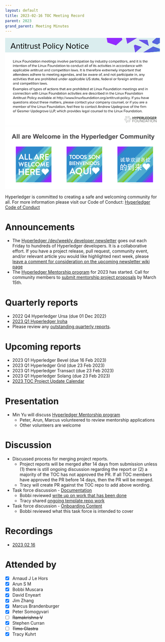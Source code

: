 ```yaml
---
layout: default
title: 2023-02-16 TOC Meeting Record
parent: 2023
grand_parent: Meeting Minutes
---
```

![Antitrust Policy Notice](../images/antitrust-policy-notice.png "Antitrust Policy Notice")
![All are Welcome in the Hyperledger Community](../images/all-are-welcome.png "All are Welcome in the Hyperledger Community")

Hyperledger is committed to creating a safe and welcoming community for all. For more information please visit our Code of Conduct: [Hyperledger Code of Conduct](https://toc.hyperledger.org/governing-documents/code-of-conduct.html)

# Announcements
* The [Hyperledger /dev/weekly developer newsletter](https://wiki.hyperledger.org/pages/viewpage.action?pageId=39618905) goes out each Friday to hundreds of Hyperledger developers. It is a collaborative effort. If you have a project release, pull request, community event, and/or relevant article you would like highlighted next week, please [leave a comment for consideration on the upcoming newsletter wiki page](https://wiki.hyperledger.org/display/DR/2023)
* The [Hyperledger Mentorship program](https://wiki.hyperledger.org/display/INTERN/Hyperledger+Mentorship+Program) for 2023 has started. Call for community members to [submit mentorship project proposals](https://wiki.hyperledger.org/display/INTERN/Mentorship+Projects) by March 15th.

# Quarterly reports
* 2022 Q4 Hyperledger Ursa (due 01 Dec 2022)
* [2023 Q1 Hyperledger Iroha](https://github.com/hyperledger/toc/pull/65)
* Please review any [outstanding quarterly reports](https://github.com/hyperledger/toc/pulls?q=is%3Apr+is%3Aopen+label%3Aquarterly-report+user-review-requested%3A%40me).

# Upcoming reports
* 2023 Q1 Hyperledger Bevel (due 16 Feb 2023)
* 2023 Q1 Hyperledger Grid (due 23 Feb 2023)
* 2023 Q1 Hyperledger Transact (due 23 Feb 2023)
* 2023 Q1 Hyperledger Solang (due 23 Feb 2023)
* [2023 TOC Project Update Calendar](https://wiki.hyperledger.org/display/TSC/2023+TOC+Project+Update+Calendar)

# Presentation
* Min Yu will discuss [Hyperledger Mentorship program](https://wiki.hyperledger.org/display/INTERN/Hyperledger+Mentorship+Program)
  * Peter, Arun, Marcus volunteered to review mentorship applications
  * Other volunteers are welcome

# Discussion
* Discussed process for merging project reports. 
  * Project reports will be merged after 14 days from submission unless (1) there is still ongoing discussion regarding the report or (2) a majority of the TOC has not approved the PR. If all TOC members have approved the PR before 14 days, then the PR will be merged.
  * Tracy will create PR against the TOC repo to add above wording.
* Task force discussion - [Documentation](https://github.com/hyperledger/toc/issues/47)
  * Bobbi reviewed [write up on work that has been done](https://wiki.hyperledger.org/display/TSC/Documentation+Task+Force)
  * Tracy shared [ongoing template repo work](https://tkuhrt.github.io/documentation-template/)
* Task force discussion - [Onboarding Content](https://github.com/hyperledger/toc/issues/47)
  * Bobbi reviewed what this task force is intended to cover


# Recordings
* [2023 02 16](https://youtu.be/2e7e820X_jA)

# Attended by
* [x] Arnaud J Le Hors
* [x] Arun S M
* [x] Bobbi Muscara
* [x] David Enyeart
* [x] Jim Zhang
* [x] Marcus Brandenburger 
* [x] Peter Somogyvari
* [ ] ~~Ramakrishna V~~
* [x] Stephen Curran 
* [ ] ~~Timo Glastra~~
* [x] Tracy Kuhrt
